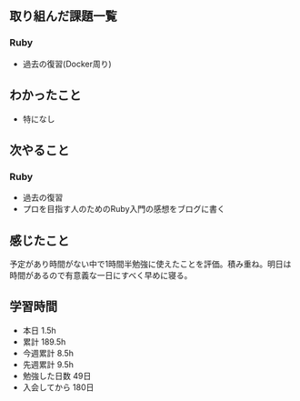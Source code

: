 ## 取り組んだ課題一覧 
 ### Ruby 
 - 過去の復習(Docker周り)

 ## わかったこと 
 - 特になし

 ## 次やること 
 ### Ruby 
 - 過去の復習
 - プロを目指す人のためのRuby入門の感想をブログに書く

 ## 感じたこと 
予定があり時間がない中で1時間半勉強に使えたことを評価。積み重ね。明日は時間があるので有意義な一日にすべく早めに寝る。

 ## 学習時間 
 - 本日 1.5h 
 - 累計 189.5h 
 - 今週累計 8.5h 
 - 先週累計 9.5h 
 - 勉強した日数 49日 
 - 入会してから 180日 
